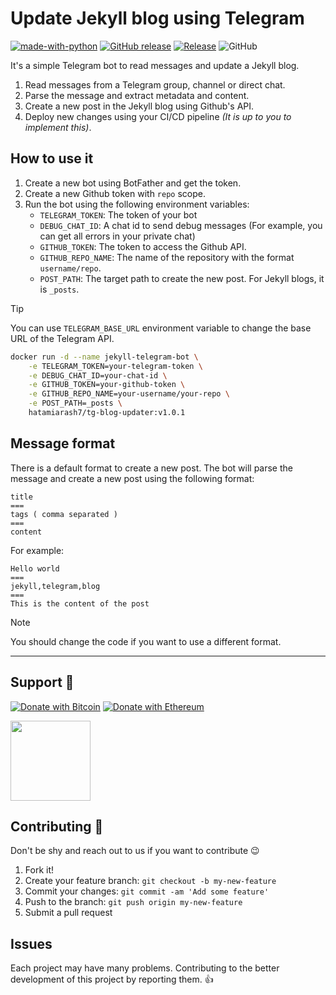 # Update Jekyll blog using Telegram

[![made-with-python](https://img.shields.io/badge/Made%20with-Python-1f425f.svg)](https://www.python.org/) [![GitHub release](https://img.shields.io/github/release/hatamiarash7/tg-blog-updater.svg)](https://GitHub.com/hatamiarash7/tg-blog-updater/releases/) [![Release](https://github.com/hatamiarash7/tg-blog-updater/actions/workflows/release.yml/badge.svg)](https://github.com/hatamiarash7/tg-blog-updater/actions/workflows/release.yml) ![GitHub](https://img.shields.io/github/license/hatamiarash7/tg-blog-updater)

It's a simple Telegram bot to read messages and update a Jekyll blog.

1. Read messages from a Telegram group, channel or direct chat.
2. Parse the message and extract metadata and content.
3. Create a new post in the Jekyll blog using Github's API.
4. Deploy new changes using your CI/CD pipeline *(It is up to you to implement this)*.

## How to use it

1. Create a new bot using BotFather and get the token.
2. Create a new Github token with `repo` scope.
3. Run the bot using the following environment variables:
    - `TELEGRAM_TOKEN`: The token of your bot
    - `DEBUG_CHAT_ID`: A chat id to send debug messages (For example, you can get all errors in your private chat)
    - `GITHUB_TOKEN`: The token to access the Github API.
    - `GITHUB_REPO_NAME`: The name of the repository with the format `username/repo`.
    - `POST_PATH`: The target path to create the new post. For Jekyll blogs, it is `_posts`.

> [!TIP]
> You can use `TELEGRAM_BASE_URL` environment variable to change the base URL of the Telegram API.

```bash
docker run -d --name jekyll-telegram-bot \
    -e TELEGRAM_TOKEN=your-telegram-token \
    -e DEBUG_CHAT_ID=your-chat-id \
    -e GITHUB_TOKEN=your-github-token \
    -e GITHUB_REPO_NAME=your-username/your-repo \
    -e POST_PATH=_posts \
    hatamiarash7/tg-blog-updater:v1.0.1
```

## Message format

There is a default format to create a new post. The bot will parse the message and create a new post using the following format:

```text
title
===
tags ( comma separated )
===
content
```

For example:

```text
Hello world
===
jekyll,telegram,blog
===
This is the content of the post
```

> [!NOTE]
> You should change the code if you want to use a different format.

---

## Support 💛

[![Donate with Bitcoin](https://img.shields.io/badge/Bitcoin-bc1qmmh6vt366yzjt3grjxjjqynrrxs3frun8gnxrz-orange)](https://donatebadges.ir/donate/Bitcoin/bc1qmmh6vt366yzjt3grjxjjqynrrxs3frun8gnxrz) [![Donate with Ethereum](https://img.shields.io/badge/Ethereum-0x0831bD72Ea8904B38Be9D6185Da2f930d6078094-blueviolet)](https://donatebadges.ir/donate/Ethereum/0x0831bD72Ea8904B38Be9D6185Da2f930d6078094)

<div><a href="https://payping.ir/@hatamiarash7"><img src="https://cdn.payping.ir/statics/Payping-logo/Trust/blue.svg" height="128" width="128"></a></div>

## Contributing 🤝

Don't be shy and reach out to us if you want to contribute 😉

1. Fork it!
2. Create your feature branch: `git checkout -b my-new-feature`
3. Commit your changes: `git commit -am 'Add some feature'`
4. Push to the branch: `git push origin my-new-feature`
5. Submit a pull request

## Issues

Each project may have many problems. Contributing to the better development of this project by reporting them. 👍
